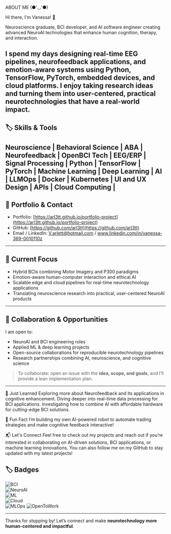 ABOUT ME (●'◡'●)

Hi there, I'm Vanessa! 👋

Neuroscience graduate, BCI developer, and AI software engineer creating advanced NeuroAI technologies that enhance human cognition, therapy, and interaction.

I spend my days designing **real-time EEG pipelines, neurofeedback applications, and emotion-aware systems** using **Python, TensorFlow, PyTorch, embedded devices, and cloud platforms**. I enjoy taking **research ideas and turning them into user-centered, practical neurotechnologies** that have a real-world impact.
---
## 🏷️ Skills & Tools
Neuroscience | Behavioral Science | ABA | Neurofeedback | OpenBCI Tech | EEG/ERP | Signal Processing | Python | TensorFlow | PyTorch | Machine Learning | Deep Learning | AI | LLMOps | Docker | Kubernetes | UI and UX Design | APIs | Cloud Computing |
---

## 🔗 Portfolio & Contact
- Portfolio: [https://arl3tt.github.io/portfolio-project](https://arl3tt.github.io/portfolio-project)  
- GitHub: [https://github.com/arl3tt](https://github.com/arl3tt)  
- Email / LinkedIn: V.arlett@hotmail.com / www.linkedin.com/in/vanessa-369-0010110z
  
---
## 🌱 Current Focus
- Hybrid BCIs combining Motor Imagery and P300 paradigms  
- Emotion-aware human-computer interaction and ethical AI  
- Scalable edge and cloud pipelines for real-time neurotechnology applications  
- Translating neuroscience research into practical, user-centered NeuroAI products  

---

## 🤝 Collaboration & Opportunities
I am open to:  
- NeuroAI and BCI engineering roles  
- Applied ML & deep learning projects  
- Open-source collaborations for reproducible neurotechnology pipelines  
- Research partnerships combining AI, neuroscience, and cognitive science  
> To collaborate: open an issue with the **idea, scope, and goals**, and I’ll provide a lean implementation plan.
---
🌱 Just Learned
Exploring more about Neurofeedback and its applications in cognitive enhancement.
Diving deeper into real-time data processing for BCI applications.
Investigating how to combine AI with affordable hardware for cutting-edge BCI solutions.

🤖 Fun Fact
I’m building my own AI-powered robot to automate trading strategies and make cognitive feedback interactive!

📬 Let's Connect
Feel free to check out my projects and reach out if you’re interested in collaborating on AI-driven solutions, BCI applications, or machine learning innovations. You can also follow me on my GitHub to stay updated with my latest projects!
<!---
--->
## 🏷️ Badges
![BCI](https://img.shields.io/badge/BCI-EEG%20%7C%20OpenBCI-informational)  
![NeuroAI](https://img.shields.io/badge/NeuroAI-Neuroscience%20%7C%20BCI%20%7C%20AI%20%7C%20Cognition-blue)  
![ML](https://img.shields.io/badge/ML%2FDL-TensorFlow%20%7C%20PyTorch%20%7C%20Keras-orange)  
![Cloud](https://img.shields.io/badge/Cloud-APIs%20%7C%20GCP%20%7C%20Azure-success)  
![MLOps](https://img.shields.io/badge/MLOps-Docker%20%7C%20Git%20%7C%20Kubernetes%20%7C%20CI%2FCD-brightgreen) 
![OpenToWork](https://img.shields.io/badge/Open%20to-BCI%20%7C%20NeuroAI%20roles-purple)

---
Thanks for stopping by! Let’s connect and make **neurotechnology more human-centered and impactful**.  
